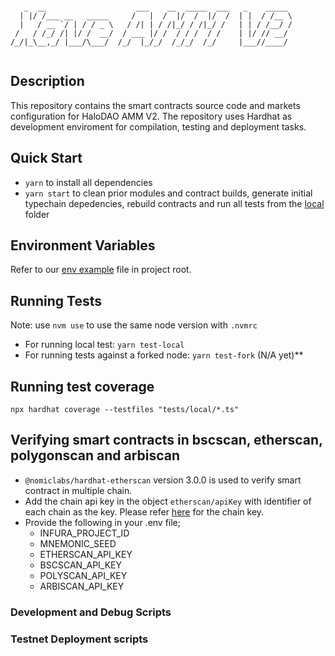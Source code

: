 ```

   _  __                    ___    __  _____  ___   _    _____
  | |/ /___ __   _____     /   |  /  |/  /  |/  /  | |  / /__ \
  |   / __ `/ | / / _ \   / /| | / /|_/ / /|_/ /   | | / /__/ /
 /   / /_/ /| |/ /  __/  / ___ |/ /  / / /  / /    | |/ // __/
/_/|_\__,_/ |___/\___/  /_/  |_/_/  /_/_/  /_/     |___//____/


```

## Description

This repository contains the smart contracts source code and markets configuration for HaloDAO AMM V2. The repository uses Hardhat as development enviroment for compilation, testing and deployment tasks.

## Quick Start

- `yarn` to install all dependencies
- `yarn start` to clean prior modules and contract builds, generate initial typechain depedencies, rebuild contracts and run all tests from the [local](./tests/local) folder

## Environment Variables

Refer to our [env example](./.env.example) file in project root.

## Running Tests

Note: use `nvm use` to use the same node version with `.nvmrc`

- For running local test: `yarn test-local`
- For running tests against a forked node: `yarn test-fork` (N/A yet)\*\*

## Running test coverage

`npx hardhat coverage --testfiles "tests/local/*.ts"`

## Verifying smart contracts in bscscan, etherscan, polygonscan and arbiscan

- `@nomiclabs/hardhat-etherscan` version 3.0.0 is used to verify smart contract in multiple chain.
- Add the chain api key in the object `etherscan/apiKey` with identifier of each chain as the key. Please refer [here](https://hardhat.org/plugins/nomiclabs-hardhat-etherscan.html#multiple-api-keys-and-alternative-block-explorers) for the chain key.
- Provide the following in your .env file;
  - INFURA_PROJECT_ID
  - MNEMONIC_SEED
  - ETHERSCAN_API_KEY
  - BSCSCAN_API_KEY
  - POLYSCAN_API_KEY
  - ARBISCAN_API_KEY

### Development and Debug Scripts

### Testnet Deployment scripts
